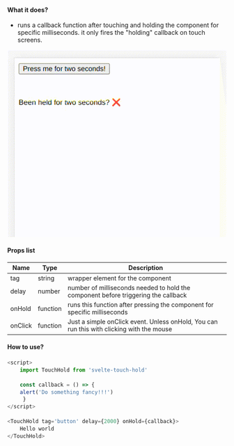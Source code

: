 #### What it does? 

- runs a callback function after touching and holding the component for specific milliseconds. it only fires the "holding" callback on touch screens.

![Example.gif](./example.gif)

#### Props list 
| Name      | Type | Description |
| - | - | -
| tag      | string | wrapper element for the component
| delay   | number | number of milliseconds needed to hold the component before triggering the callback
| onHold | function | runs this function after pressing the component for specific milliseconds
| onClick | function | Just a simple onClick event. Unless onHold, You can run this with clicking with the mouse

#### How to use?
```javascript
<script>
    import TouchHold from 'svelte-touch-hold'
    
    const callback = () => {
	alert('Do something fancy!!!')
     }	
</script>

<TouchHold tag='button' delay={2000} onHold={callback}>
    Hello world 
</TouchHold>
```

